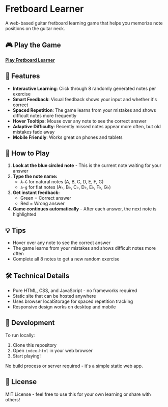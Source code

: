 # Fretboard Learner

A web-based guitar fretboard learning game that helps you memorize note positions on the guitar neck.

## 🎮 Play the Game

**[Play Fretboard Learner](https://insanedefaults.github.io/fretboardlearner)**

## 🎯 Features

- **Interactive Learning**: Click through 8 randomly generated notes per exercise
- **Smart Feedback**: Visual feedback shows your input and whether it's correct
- **Spaced Repetition**: The game learns from your mistakes and shows difficult notes more frequently
- **Hover Tooltips**: Mouse over any note to see the correct answer
- **Adaptive Difficulty**: Recently missed notes appear more often, but old mistakes fade away
- **Mobile Friendly**: Works great on phones and tablets

## 🎵 How to Play

1. **Look at the blue circled note** - This is the current note waiting for your answer
2. **Type the note name:**
   - `A-G` for natural notes (A, B, C, D, E, F, G)
   - `a-g` for flat notes (A♭, B♭, C♭, D♭, E♭, F♭, G♭)
3. **Get instant feedback:**
   - Green = Correct answer
   - Red = Wrong answer
4. **Game continues automatically** - After each answer, the next note is highlighted

## 💡 Tips

- Hover over any note to see the correct answer
- The game learns from your mistakes and shows difficult notes more often
- Complete all 8 notes to get a new random exercise

## 🛠 Technical Details

- Pure HTML, CSS, and JavaScript - no frameworks required
- Static site that can be hosted anywhere
- Uses browser localStorage for spaced repetition tracking
- Responsive design works on desktop and mobile

## 🚀 Development

To run locally:
1. Clone this repository
2. Open `index.html` in your web browser
3. Start playing!

No build process or server required - it's a simple static web app.

## 📝 License

MIT License - feel free to use this for your own learning or share with others!